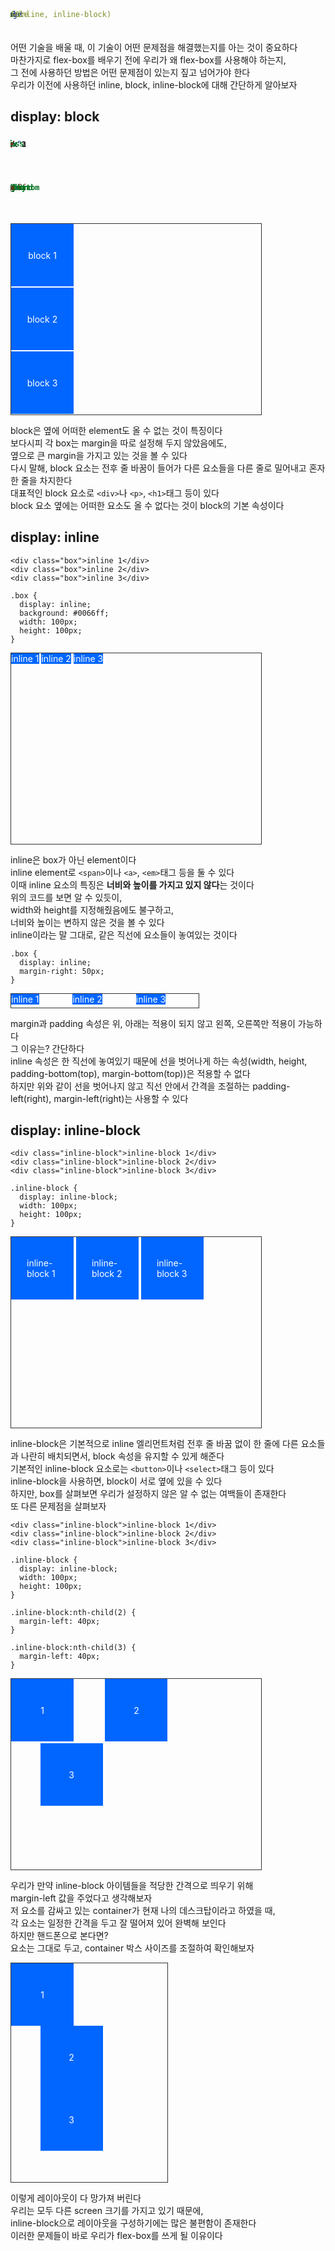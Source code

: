 ```yaml
---
layout: article
title: Before Flex-Box(block, inline, inline-block)
tag: CSS
---
```


어떤 기술을 배울 때, 이 기술이 어떤 문제점을 해결했는지를 아는 것이 중요하다  
마찬가지로 flex-box를 배우기 전에 우리가 왜 flex-box를 사용해야 하는지,  
그 전에 사용하던 방법은 어떤 문제점이 있는지 짚고 넘어가야 한다  
우리가 이전에 사용하던 inline, block, inline-block에 대해 간단하게 알아보자

## display: block

```html
<div class="box">block 1</div>
<div class="box">block 2</div>
<div class="box">block 3</div>
```

```css
.box {
  display: block;
  background: #0066ff;
  width: 100px;
  height: 100px;
  margin-bottom: 2px;
}
```

<div class="container">
    <div class="block"><span>block 1</span></div>
    <div class="block"><span>block 2</span></div>
    <div class="block"><span>block 3</span></div>
</div>

<style>
    .container {
        width: 400px;
        height: 305px;
        border: 1px solid #333;
    }

    .block {
        position: relative;
        background: #0066ff;
        width: 100px;
        height: 100px;
        margin-bottom: 2px;
        color: #fff;
    }

    span{
        position:absolute;top:50%;left:50%;transform: translate(-50%, -50%)  
    }
</style>

block은 옆에 어떠한 element도 올 수 없는 것이 특징이다  
보다시피 각 box는 margin을 따로 설정해 두지 않았음에도,  
옆으로 큰 margin을 가지고 있는 것을 볼 수 있다  
다시 말해, block 요소는 전후 줄 바꿈이 들어가 다른 요소들을 다른 줄로 밀어내고 혼자 한 줄을 차지한다  
대표적인 block 요소로 `<div>`나 `<p>`, `<h1>`태그 등이 있다  
block 요소 옆에는 어떠한 요소도 올 수 없다는 것이 block의 기본 속성이다

## display: inline

```
<div class="box">inline 1</div>
<div class="box">inline 2</div>
<div class="box">inline 3</div>
```

```
.box {
  display: inline;
  background: #0066ff;
  width: 100px;
  height: 100px;
}
```

<div class="container">
    <div class="inline">inline 1</div>
    <div class="inline">inline 2</div>
    <div class="inline">inline 3</div>
</div>

<style>
    .inline {
        display: inline;
        background: #0066ff;
        width: 100px;
        height: 100px;
        color: #fff;
    }
</style>

inline은 box가 아닌 element이다  
inline element로 `<span>`이나 `<a>`, `<em>`태그 등을 둘 수 있다  
이때 inline 요소의 특징은 **너비와 높이를 가지고 있지 않다**는 것이다  
위의 코드를 보면 알 수 있듯이,  
width와 height를 지정해줬음에도 불구하고,  
너비와 높이는 변하지 않은 것을 볼 수 있다  
inline이라는 말 그대로, 같은 직선에 요소들이 놓여있는 것이다

```
.box {
  display: inline;
  margin-right: 50px;
}
```

<div class="inline-container">
    <div class="inline2">inline 1</div>
    <div class="inline2">inline 2</div>
    <div class="inline2">inline 3</div>
</div>

<style>
    .inline-container {
        width: 300px;
        height: 22px;
        border: 1px solid #333;
    }

    .inline2 {
        display: inline;
        background: #0066ff;
        margin-right: 50px;
        color: #fff;
    }
</style>

margin과 padding 속성은 위, 아래는 적용이 되지 않고 왼쪽, 오른쪽만 적용이 가능하다  
그 이유는? 간단하다  
inline 속성은 한 직선에 놓여있기 때문에 선을 벗어나게 하는 속성(width, height, padding-bottom(top), margin-bottom(top))은 적용할 수 없다  
하지만 위와 같이 선을 벗어나지 않고 직선 안에서 간격을 조절하는 padding-left(right), margin-left(right)는 사용할 수 있다

## display: inline-block

```
<div class="inline-block">inline-block 1</div>
<div class="inline-block">inline-block 2</div>
<div class="inline-block">inline-block 3</div>
```

```
.inline-block {
  display: inline-block;
  width: 100px;
  height: 100px;
}
```

<div class="container">
    <div class="inline-block"><span>inline-block 1</span></div>
    <div class="inline-block"><span>inline-block 2</span></div>
    <div class="inline-block"><span>inline-block 3</span></div>
</div>

<style>
    .inline-block {
        display: inline-block;
        position: relative;
        background: #0066ff;
        color: #fff;
        width: 100px;
        height: 100px;
        margin-bottom: 2px;
    }

    span{
        position:absolute;top:50%;left:50%;transform: translate(-50%, -50%)  
    }
</style>

inline-block은 기본적으로 inline 엘리먼트처럼 전후 줄 바꿈 없이 한 줄에 다른 요소들과 나란히 배치되면서, block 속성을 유지할 수 있게 해준다  
기본적인 inline-block 요소로는 `<button>`이나 `<select>`태그 등이 있다  
inline-block을 사용하면, block이 서로 옆에 있을 수 있다  
하지만, box를 살펴보면 우리가 설정하지 않은 알 수 없는 여백들이 존재한다  
또 다른 문제점을 살펴보자

```
<div class="inline-block">inline-block 1</div>
<div class="inline-block">inline-block 2</div>
<div class="inline-block">inline-block 3</div>
```

```
.inline-block {
  display: inline-block;
  width: 100px;
  height: 100px;
}

.inline-block:nth-child(2) {
  margin-left: 40px;
}

.inline-block:nth-child(3) {
  margin-left: 40px;
}
```

<div class="container">
    <div class="problem"><span>1</span></div>
    <div class="problem"><span>2</span></div>
    <div class="problem"><span>3</span></div>
</div>

<style>
    .problem {
        position: relative;
        display:inline-block;
        background: #0066ff;
        color: #fff;
        width: 100px;
        height: 100px;
    }

    .problem:nth-child(2){
        margin-left: 46.5px;
    }

    .problem:nth-child(3){
        margin-left: 46.5px;
    }

    span{
        position:absolute;top:50%;left:50%;transform: translate(-50%, -50%)  
    }
</style>

우리가 만약 inline-block 아이템들을 적당한 간격으로 띄우기 위해  
margin-left 값을 주었다고 생각해보자  
저 요소를 감싸고 있는 container가 현재 나의 데스크탑이라고 하였을 때,  
각 요소는 일정한 간격을 두고 잘 떨어져 있어 완벽해 보인다  
하지만 핸드폰으로 본다면?  
요소는 그대로 두고, container 박스 사이즈를 조절하여 확인해보자

<div class="phone-container">
    <div class="problem"><span>1</span></div>
    <div class="problem"><span>2</span></div>
    <div class="problem"><span>3</span></div>
</div>

<style>
    .phone-container{
        width: 250px;
        height: 350px;
        border: 1px solid #333;
        color: #fff;
    }
</style>

</style>

이렇게 레이아웃이 다 망가져 버린다  
우리는 모두 다른 screen 크기를 가지고 있기 때문에,  
inline-block으로 레이아웃을 구성하기에는 많은 불편함이 존재한다  
이러한 문제들이 바로 우리가 flex-box를 쓰게 될 이유이다

